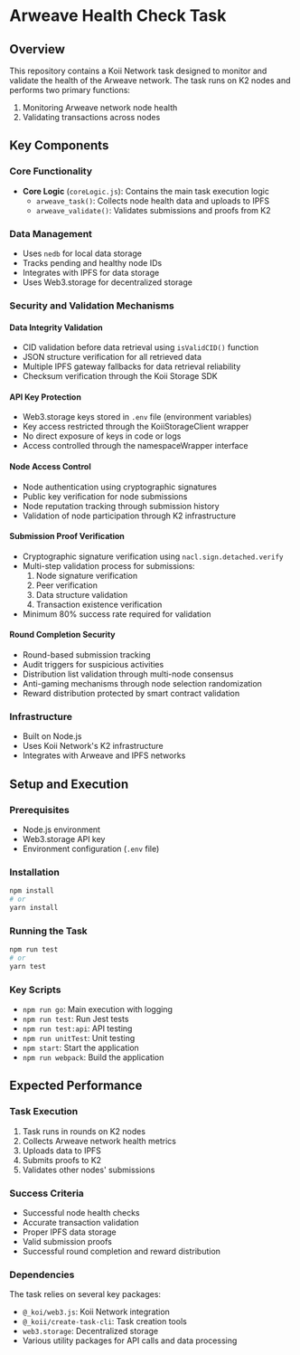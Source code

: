 # Arweave Health Check Task

## Overview
This repository contains a Koii Network task designed to monitor and validate the health of the Arweave network. The task runs on K2 nodes and performs two primary functions:
1. Monitoring Arweave network node health
2. Validating transactions across nodes

## Key Components

### Core Functionality
- **Core Logic** (`coreLogic.js`): Contains the main task execution logic
  - `arweave_task()`: Collects node health data and uploads to IPFS
  - `arweave_validate()`: Validates submissions and proofs from K2

### Data Management
- Uses `nedb` for local data storage
- Tracks pending and healthy node IDs
- Integrates with IPFS for data storage
- Uses Web3.storage for decentralized storage

### Security and Validation Mechanisms

#### Data Integrity Validation
- CID validation before data retrieval using `isValidCID()` function
- JSON structure verification for all retrieved data
- Multiple IPFS gateway fallbacks for data retrieval reliability
- Checksum verification through the Koii Storage SDK

#### API Key Protection
- Web3.storage keys stored in `.env` file (environment variables)
- Key access restricted through the KoiiStorageClient wrapper
- No direct exposure of keys in code or logs
- Access controlled through the namespaceWrapper interface

#### Node Access Control
- Node authentication using cryptographic signatures
- Public key verification for node submissions
- Node reputation tracking through submission history
- Validation of node participation through K2 infrastructure

#### Submission Proof Verification
- Cryptographic signature verification using `nacl.sign.detached.verify`
- Multi-step validation process for submissions:
  1. Node signature verification
  2. Peer verification
  3. Data structure validation
  4. Transaction existence verification
- Minimum 80% success rate required for validation

#### Round Completion Security
- Round-based submission tracking
- Audit triggers for suspicious activities
- Distribution list validation through multi-node consensus
- Anti-gaming mechanisms through node selection randomization
- Reward distribution protected by smart contract validation

### Infrastructure
- Built on Node.js
- Uses Koii Network's K2 infrastructure
- Integrates with Arweave and IPFS networks

## Setup and Execution

### Prerequisites
- Node.js environment
- Web3.storage API key
- Environment configuration (`.env` file)

### Installation
```bash
npm install
# or
yarn install
```

### Running the Task
```bash
npm run test
# or
yarn test
```

### Key Scripts
- `npm run go`: Main execution with logging
- `npm run test`: Run Jest tests
- `npm run test:api`: API testing
- `npm run unitTest`: Unit testing
- `npm start`: Start the application
- `npm run webpack`: Build the application

## Expected Performance

### Task Execution
1. Task runs in rounds on K2 nodes
2. Collects Arweave network health metrics
3. Uploads data to IPFS
4. Submits proofs to K2
5. Validates other nodes' submissions

### Success Criteria
- Successful node health checks
- Accurate transaction validation
- Proper IPFS data storage
- Valid submission proofs
- Successful round completion and reward distribution

### Dependencies
The task relies on several key packages:
- `@_koi/web3.js`: Koii Network integration
- `@_koii/create-task-cli`: Task creation tools
- `web3.storage`: Decentralized storage
- Various utility packages for API calls and data processing 